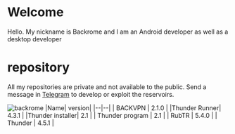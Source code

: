 ﻿# Welcome

Hello. My nickname is Backrome and I am an Android developer as well as a desktop developer


# repository

All my repositories are private and not available to the public.
Send a message in [Telegram](https://t.me/backrome777) to develop or exploit the reservoirs.

 

 ![backrome](https://backrome.ir/jpg.jpg)
|Name| version|
|--|--|
| BACKVPN | 2.1.0 |
|Thunder Runner| 4.3.1 |
|Thunder installer| 2.1 |
| Thunder program | 2.1 |
| RubTR | 5.4.0 |
| Thunder | 4.5.1 |


